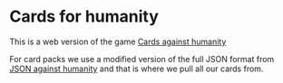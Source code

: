 # Cards for humanity

This is a web version of the game [Cards against humanity](https://www.cardsagainsthumanity.com/)

For card packs we use a modified version of the full JSON format from [JSON against humanity](https://www.crhallberg.com/cah/) and that is where we pull all our cards from.